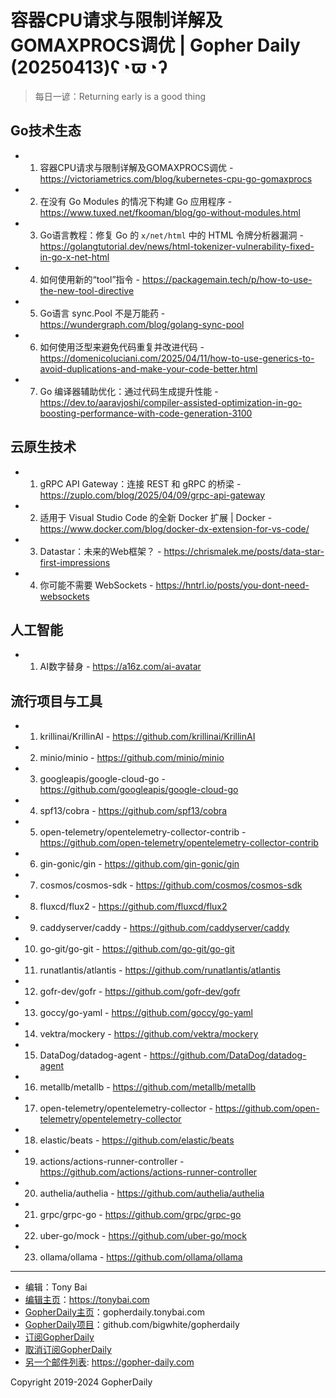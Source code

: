 # 容器CPU请求与限制详解及GOMAXPROCS调优 | Gopher Daily (20250413)ʕ◔ϖ◔ʔ

>每日一谚：Returning early is a good thing

## Go技术生态


- 1. 容器CPU请求与限制详解及GOMAXPROCS调优 - https://victoriametrics.com/blog/kubernetes-cpu-go-gomaxprocs

- 2. 在没有 Go Modules 的情况下构建 Go 应用程序 - https://www.tuxed.net/fkooman/blog/go-without-modules.html

- 3. Go语言教程：修复 Go 的 `x/net/html` 中的 HTML 令牌分析器漏洞 - https://golangtutorial.dev/news/html-tokenizer-vulnerability-fixed-in-go-x-net-html

- 4. 如何使用新的“tool”指令 - https://packagemain.tech/p/how-to-use-the-new-tool-directive

- 5. Go语言 sync.Pool 不是万能药 - https://wundergraph.com/blog/golang-sync-pool

- 6. 如何使用泛型来避免代码重复并改进代码 - https://domenicoluciani.com/2025/04/11/how-to-use-generics-to-avoid-duplications-and-make-your-code-better.html

- 7. Go 编译器辅助优化：通过代码生成提升性能 - https://dev.to/aaravjoshi/compiler-assisted-optimization-in-go-boosting-performance-with-code-generation-3100


## 云原生技术


- 1. gRPC API Gateway：连接 REST 和 gRPC 的桥梁 - https://zuplo.com/blog/2025/04/09/grpc-api-gateway

- 2. 适用于 Visual Studio Code 的全新 Docker 扩展 | Docker - https://www.docker.com/blog/docker-dx-extension-for-vs-code/

- 3. Datastar：未来的Web框架？ - https://chrismalek.me/posts/data-star-first-impressions

- 4. 你可能不需要 WebSockets - https://hntrl.io/posts/you-dont-need-websockets


## 人工智能


- 1. AI数字替身 - https://a16z.com/ai-avatar


## 流行项目与工具


- 1. krillinai/KrillinAI - https://github.com/krillinai/KrillinAI

- 2. minio/minio - https://github.com/minio/minio

- 3. googleapis/google-cloud-go - https://github.com/googleapis/google-cloud-go

- 4. spf13/cobra - https://github.com/spf13/cobra

- 5. open-telemetry/opentelemetry-collector-contrib - https://github.com/open-telemetry/opentelemetry-collector-contrib

- 6. gin-gonic/gin - https://github.com/gin-gonic/gin

- 7. cosmos/cosmos-sdk - https://github.com/cosmos/cosmos-sdk

- 8. fluxcd/flux2 - https://github.com/fluxcd/flux2

- 9. caddyserver/caddy - https://github.com/caddyserver/caddy

- 10. go-git/go-git - https://github.com/go-git/go-git

- 11. runatlantis/atlantis - https://github.com/runatlantis/atlantis

- 12. gofr-dev/gofr - https://github.com/gofr-dev/gofr

- 13. goccy/go-yaml - https://github.com/goccy/go-yaml

- 14. vektra/mockery - https://github.com/vektra/mockery

- 15. DataDog/datadog-agent - https://github.com/DataDog/datadog-agent

- 16. metallb/metallb - https://github.com/metallb/metallb

- 17. open-telemetry/opentelemetry-collector - https://github.com/open-telemetry/opentelemetry-collector

- 18. elastic/beats - https://github.com/elastic/beats

- 19. actions/actions-runner-controller - https://github.com/actions/actions-runner-controller

- 20. authelia/authelia - https://github.com/authelia/authelia

- 21. grpc/grpc-go - https://github.com/grpc/grpc-go

- 22. uber-go/mock - https://github.com/uber-go/mock

- 23. ollama/ollama - https://github.com/ollama/ollama


----

- 编辑：Tony Bai
- [编辑主页](https://tonybai.com)：https://tonybai.com
- [GopherDaily主页](https://gopherdaily.tonybai.com)：gopherdaily.tonybai.com
- [GopherDaily项目](https://github.com/bigwhite/gopherdaily)：github.com/bigwhite/gopherdaily
- [订阅GopherDaily](https://gopherdaily.tonybai.com/subscribe)
- [取消订阅GopherDaily](https://gopherdaily.tonybai.com/unsubscribe)
- [另一个邮件列表](https://gopher-daily.com): https://gopher-daily.com

Copyright 2019-2024 GopherDaily
